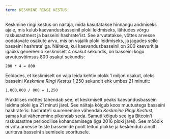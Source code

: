 ```yaml
---
term: KESKMINE RINGI KESTUS
---
```


Keskmine ringi kestus on näitaja, mida kasutatakse hinnangu andmiseks ajale, mis kulub kaevandusbasseinil ploki leidmiseks, lähtudes võrgu raskusastmest ja basseini hashrate'ist. See arvutatakse, võttes arvesse oodatavate osakute arvu, mis on vajalik ploki leidmiseks, ja jagades selle basseini hashrate'iga. Näiteks, kui kaevandusbasseinil on 200 kaevurit ja igaüks genereerib keskmiselt 4 osakut sekundis, on basseini kogu arvutusvõimsus 800 osakut sekundis:

```text
200 * 4 = 800
```

Eeldades, et keskmiselt on vaja leida kehtiv plokk 1 miljon osakut, oleks basseini *Keskmine Ringi Kestus* 1,250 sekundit ehk umbes 21 minutit:

```text
1,000,000 / 800 = 1,250
```

Praktilises mõttes tähendab see, et keskmiselt peaks kaevandusbassein leidma ploki iga 21 minuti järel. See näitaja kõigub koos muutustega basseini hashrate'is: hashrate'i suurenemine vähendab *Keskmine Ringi Kestus*t, samas kui vähenemine pikendab seda. Samuti kõigub see iga Bitcoin'i raskusastme perioodilise kohandamisega (iga 2016 ploki järel). See mõõdik ei võta arvesse teiste basseinide poolt leitud plokke ja keskendub ainult uuritava basseini sisemisele sooritusele.